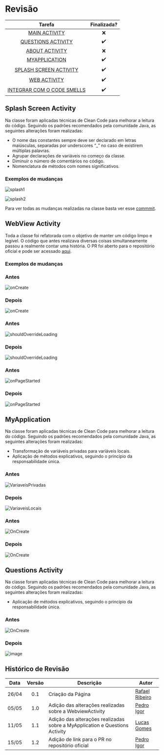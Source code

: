 # Revisão

Tarefa | Finalizada? |
:-----:|:-----------:|
[MAIN ACTIVITY](https://github.com/GCES-Escola-em-Casa-2020-2/wiki/issues/16) | :x: |
[QUESTIONS ACTIVITY](https://github.com/GCES-Escola-em-Casa-2020-2/wiki/issues/26) | :heavy_check_mark: |
[ABOUT ACTIVITY](https://github.com/GCES-Escola-em-Casa-2020-2/wiki/issues/27) | :x: |
[MYAPPLICATION](https://github.com/GCES-Escola-em-Casa-2020-2/wiki/issues/28) | :heavy_check_mark: |
[SPLASH SCREEN ACTIVITY](https://github.com/GCES-Escola-em-Casa-2020-2/wiki/issues/29) | :heavy_check_mark: |
[WEB ACTIVITY](https://github.com/Escola-em-Casa/android-escola-em-casa/issues/68) | :heavy_check_mark: |
[INTEGRAR COM O CODE SMELLS](https://github.com/GCES-Escola-em-Casa-2020-2/wiki/issues/31) | :heavy_check_mark: |

## Splash Screen Activity

Na classe foram aplicadas técnicas de Clean Code para melhorar a leitura do código. Seguindo os padrões recomendados pela comunidade Java, as seguintes alterações foram realizadas:

* O nome das constantes sempre deve ser declarado em letras maiúsculas, separadas por underscores “_” no caso de existirem múltiplas palavras.
* Agrupar declarações de variáveis no começo da classe.
* Diminuir o número de comentários no código.
* Nomenclatura de métodos com nomes significativos.

### Exemplos de mudanças

![splash1](./../../img/sprint5/splash1.png)<br>

![splash2](./../../img/sprint5/splash2.png)<br>

Para ver todas as mudanças realizadas na classe basta ver esse [commmit](https://github.com/GCES-Escola-em-Casa-2020-2/android-escola-em-casa/commit/22edeca91a6ea14f3784b6e2f7000f4c8e943558).

## WebView Activity

Toda a classe foi refatorada com o objetivo de manter um código limpo e legível. O código que antes realizava diversas coisas simultaneamente passou a realmente contar uma história. O PR foi aberto para o repositório oficial e pode ser acessado [aqui](https://github.com/Escola-em-Casa/android-escola-em-casa/pull/69).

### Exemplos de mudanças
### Antes
![onCreate](./../../img/sprint5/antes_oncreate.png)

### Depois
![onCreate](./../../img/sprint5/depois_oncreate.png)

### Antes
![shouldOverrideLoading](./../../img/sprint5/antes_shouldoverrideloading.png)

### Depois
![shouldOverrideLoading](./../../img/sprint5/depois_shouldoverrideloading.png)

### Antes
![onPageStarted](./../../img/sprint5/antes_onpagestarted.png)

### Depois
![onPageStarted](./../../img/sprint5/depois_onpagestarted.png)

## MyApplication

Na classe foram aplicadas técnicas de Clean Code para melhorar a leitura do código. Seguindo os padrões recomendados pela comunidade Java, as seguintes alterações foram realizadas:

* Transformação de variáveis privadas para variáveis locais.
* Aplicação de métodos explicativos, seguindo o princípio da responsabilidade única.

### Antes 
![VariaveisPrivadas](https://user-images.githubusercontent.com/18038966/117905257-47473c00-b2a9-11eb-91cb-3ecac4c3c779.png)

### Depois
![VariaveisLocais](https://user-images.githubusercontent.com/18038966/117905297-57f7b200-b2a9-11eb-9cf2-b85498979ff1.png)

### Antes
![OnCreate](https://user-images.githubusercontent.com/18038966/117905328-6645ce00-b2a9-11eb-9363-dd5c58eaaaa2.png)

### Depois
![OnCreate](https://user-images.githubusercontent.com/18038966/117905384-78c00780-b2a9-11eb-81a8-62bd3acdd455.png)

## Questions Activity

Na classe foram aplicadas técnicas de Clean Code para melhorar a leitura do código. Seguindo os padrões recomendados pela comunidade Java, as seguintes alterações foram realizadas:

* Aplicação de métodos explicativos, seguindo o princípio da responsabilidade única.

### Antes
![OnCreate](https://user-images.githubusercontent.com/18038966/117905482-9d1be400-b2a9-11eb-8422-830958deca52.png)

### Depois
![image](https://user-images.githubusercontent.com/18038966/117905510-ac029680-b2a9-11eb-9a61-0bc35ad5647d.png)



## Histórico de Revisão

Data | Versão | Descrição | Autor |
:---:|:------:|-----------|-------|
26/04|0.1 | Criação da Página | [Rafael Ribeiro](https://github.com/rafaelflarrn) |
05/05|1.0 | Adição das alterações realizadas sobre a WebviewActivity | [Pedro Igor](https://github.com/pedroeagle) |
11/05|1.1 | Adição das alterações realizadas sobre a MyApplication e Questions Activity | [Lucas Gomes](https://github.com/LGomees) |
15/05|1.2 | Adição de link para o PR no repositório oficial | [Pedro Igor](https://github.com/pedroeagle) |

